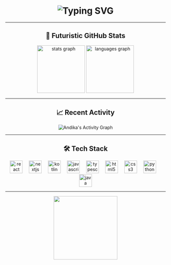 <h1 align="center">
  <img src="https://readme-typing-svg.herokuapp.com?font=Fira+Code&size=28&pause=1000&color=00F7FF&center=true&vCenter=true&width=600&lines=Hi,+I'm+Andika+Saktidana+Hernadi;Software+Engineer+Wannabe+🚀;Front-End+%26+Mobile+Developer;Always+Learning+New+Tech+💡" alt="Typing SVG" />
</h1>

---

<h2 align="center">🚀 Futuristic GitHub Stats</h2>

<div align="center">
  <img src="https://github-readme-stats.vercel.app/api?username=SutaSS&show_icons=true&theme=tokyonight&include_all_commits=true&count_private=true&hide_border=true" height="150" alt="stats graph" />
  <img src="https://github-readme-stats.vercel.app/api/top-langs?username=SutaSS&layout=compact&langs_count=8&theme=tokyonight&hide_border=true" height="150" alt="languages graph" />
</div>

---

<h2 align="center">📈 Recent Activity</h2>

<div align="center">
  <img src="https://github-readme-activity-graph.vercel.app/graph?username=SutaSS&theme=tokyo-night&hide_border=true&custom_title=Andika%20Saktidana%20Hernadi's%20Contribution%20Graph" alt="Andika's Activity Graph"/>
</div>

---

<h2 align="center">🛠️ Tech Stack</h2>

<div align="center">
  <img src="https://cdn.jsdelivr.net/gh/devicons/devicon/icons/react/react-original.svg" height="40" alt="react logo" />
  <img width="12" />
  <img src="https://cdn.jsdelivr.net/gh/devicons/devicon/icons/nextjs/nextjs-original.svg" height="40" alt="nextjs logo" />
  <img width="12" />
  <img src="https://cdn.jsdelivr.net/gh/devicons/devicon/icons/kotlin/kotlin-original.svg" height="40" alt="kotlin logo" />
  <img width="12" />
  <img src="https://cdn.jsdelivr.net/gh/devicons/devicon/icons/javascript/javascript-original.svg" height="40" alt="javascript logo" />
  <img width="12" />
  <img src="https://cdn.jsdelivr.net/gh/devicons/devicon/icons/typescript/typescript-original.svg" height="40" alt="typescript logo" />
  <img width="12" />
  <img src="https://cdn.jsdelivr.net/gh/devicons/devicon/icons/html5/html5-original.svg" height="40" alt="html5 logo" />
  <img width="12" />
  <img src="https://cdn.jsdelivr.net/gh/devicons/devicon/icons/css3/css3-original.svg" height="40" alt="css3 logo" />
  <img width="12" />
  <img src="https://cdn.jsdelivr.net/gh/devicons/devicon/icons/python/python-original.svg" height="40" alt="python logo" />
  <img width="12" />
  <img src="https://cdn.jsdelivr.net/gh/devicons/devicon/icons/java/java-original.svg" height="40" alt="java logo" />
</div>

---

<div align="center">
  <img src="https://media1.giphy.com/media/v1.Y2lkPTc5MGI3NjExajMyeTdud3l5ZjFteG1ya2p1MGNvMm1jc3FjcndocjR5NGlyeG96byZlcD12MV9pbnRlcm5hbF9naWZfYnlfaWQmY3Q9Zw/WUDGo9jYZzVt3DExhi/giphy.gif" width="200"/>
</div>

